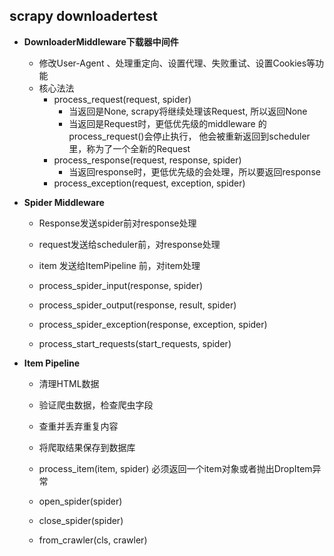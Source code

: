 ## scrapy downloadertest

- **DownloaderMiddleware下载器中间件**
    - 修改User-Agent 、处理重定向、设置代理、失败重试、设置Cookies等功能
    - 核心法法
        - process_request(request, spider)
            - 当返回是None, scrapy将继续处理该Request, 所以返回None
            - 当返回是Request时，更低优先级的middleware 的process_request()会停止执行，
            他会被重新返回到scheduler里，称为了一个全新的Request
        - process_response(request, response, spider)
            - 当返回response时，更低优先级的会处理，所以要返回response
        - process_exception(request, exception, spider)
        
- **Spider Middleware**        
    - Response发送spider前对response处理
    - request发送给scheduler前，对response处理
    - item 发送给ItemPipeline 前，对item处理
    
    - process_spider_input(response, spider)
    - process_spider_output(response, result, spider)
    - process_spider_exception(response, exception, spider)
    - process_start_requests(start_requests, spider)
    
- **Item Pipeline**    
    - 清理HTML数据
    - 验证爬虫数据，检查爬虫字段
    - 查重并丢弃重复内容
    - 将爬取结果保存到数据库
    
    - process_item(item, spider) 必须返回一个item对象或者抛出DropItem异常
    - open_spider(spider)
    - close_spider(spider)
    - from_crawler(cls, crawler)